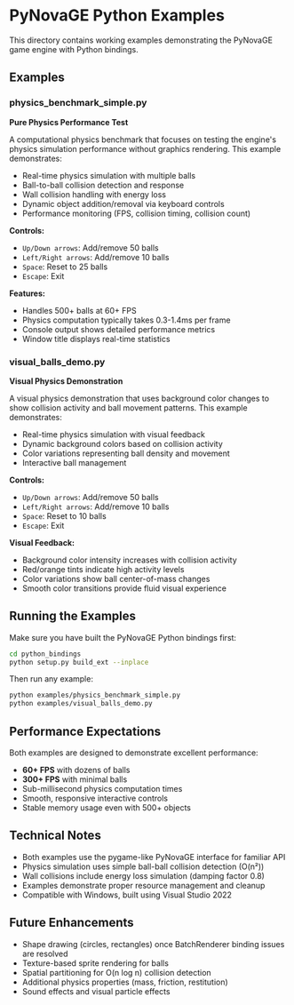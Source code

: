 # PyNovaGE Python Examples

This directory contains working examples demonstrating the PyNovaGE game engine with Python bindings.

## Examples

### physics_benchmark_simple.py
**Pure Physics Performance Test**

A computational physics benchmark that focuses on testing the engine's physics simulation performance without graphics rendering. This example demonstrates:

- Real-time physics simulation with multiple balls
- Ball-to-ball collision detection and response
- Wall collision handling with energy loss
- Dynamic object addition/removal via keyboard controls
- Performance monitoring (FPS, collision timing, collision count)

**Controls:**
- `Up/Down arrows`: Add/remove 50 balls
- `Left/Right arrows`: Add/remove 10 balls 
- `Space`: Reset to 25 balls
- `Escape`: Exit

**Features:**
- Handles 500+ balls at 60+ FPS
- Physics computation typically takes 0.3-1.4ms per frame
- Console output shows detailed performance metrics
- Window title displays real-time statistics

### visual_balls_demo.py
**Visual Physics Demonstration**

A visual physics demonstration that uses background color changes to show collision activity and ball movement patterns. This example demonstrates:

- Real-time physics simulation with visual feedback
- Dynamic background colors based on collision activity
- Color variations representing ball density and movement
- Interactive ball management

**Controls:**
- `Up/Down arrows`: Add/remove 50 balls
- `Left/Right arrows`: Add/remove 10 balls
- `Space`: Reset to 10 balls
- `Escape`: Exit

**Visual Feedback:**
- Background color intensity increases with collision activity
- Red/orange tints indicate high activity levels
- Color variations show ball center-of-mass changes
- Smooth color transitions provide fluid visual experience

## Running the Examples

Make sure you have built the PyNovaGE Python bindings first:

```bash
cd python_bindings
python setup.py build_ext --inplace
```

Then run any example:

```bash
python examples/physics_benchmark_simple.py
python examples/visual_balls_demo.py
```

## Performance Expectations

Both examples are designed to demonstrate excellent performance:

- **60+ FPS** with dozens of balls
- **300+ FPS** with minimal balls
- Sub-millisecond physics computation times
- Smooth, responsive interactive controls
- Stable memory usage even with 500+ objects

## Technical Notes

- Both examples use the pygame-like PyNovaGE interface for familiar API
- Physics simulation uses simple ball-ball collision detection (O(n²))
- Wall collisions include energy loss simulation (damping factor 0.8)
- Examples demonstrate proper resource management and cleanup
- Compatible with Windows, built using Visual Studio 2022

## Future Enhancements

- Shape drawing (circles, rectangles) once BatchRenderer binding issues are resolved
- Texture-based sprite rendering for balls
- Spatial partitioning for O(n log n) collision detection
- Additional physics properties (mass, friction, restitution)
- Sound effects and visual particle effects